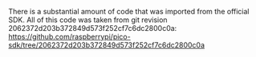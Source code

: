 There is a substantial amount of code that was imported from the official SDK.
All of this code was taken from git revision 2062372d203b372849d573f252cf7c6dc2800c0a:
https://github.com/raspberrypi/pico-sdk/tree/2062372d203b372849d573f252cf7c6dc2800c0a
